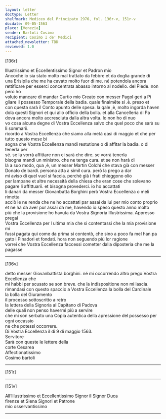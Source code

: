 ```yaml
---
layout: letter
doctype: Letter
shelfmark: Mediceo del Principato 2976, fol. 136r-v, 151r-v
docdate: 09-05-1563
place: [Venezia]
sender: Bartoli Cosimo
recipient: Cosimo I de' Medici
attached_newsletter: TBD
reviewed: 1.0
---
```


[136r]  
  
  
Illustrissimo et Eccellentissimo Signor et Padron mio  
Ancochè io sia stato molto mal trattato da febbre et da doglia grande di  
una Erisipila che me ha cavato molto fuor di me. né potendola ancora  
rettificare per esserci concentrata abasso intorno al nodello. del Piede. non però ho  
voluto mancare di mandar Curtio mio Creato con messer Pagol geri a Pi  
gliare il possesso Temporale della badia. quale finalmēte si .è. preso et  
con questa sarà il Conto apunto delle spesa. la qale ,è, molto ingorda haven  
dola questi Signori et qui allo officio della bolla. et alla Cancelleria di Pa  
dova ancora molto accresciuta dalla altra volta. Io non ho di nuo  
vo cosa alcuna degne di Vostra Eccellenza salvo che quel poco che sarà su li sommarii.  
ricordo a Vostra Eccellenza che siamo alla metà qasi di maggio et che per tutto questo mese bi  
sogna che Vostra Eccellenza mandi restutione o di affitar la badia. o di tenerla per  
sé. se la vorrà affittare non ci sarà che dire. se vorrà tenerla  
bisogna mandi un ministro. che ne tenga cura. et se non harà di  
là a suo modo, qua ,è, un messer Martin Colchi che stava già con messer  
Donato de bardi. persona atta a simil cura. però la prego a dar  
mi aviso di quel vuol si faccia. perchè già i frati chieggono olio  
per lampane et altre necessità della chiesa che eran cose che solevano  
pagare li affittuarii. et bisogna provederci. io ho accattati  
li danari da messer Giovanbatta Borghini però Vostra Eccellenza o meli rimetta  
acciò le ne renda che ne ho accattati par assai da lui per mio conto proprio  
et ne ha da aver pur assai da me, havendo io speso questo anno molto  
più che la provisione ho havuta da Vostra Signoria Illustrissima. Appresso pregai  
Vostra Eccellenza per l ultima mia che si contentassi che la mia provisione mi  
fussi pagata qui come da prima si contentò, che sino a poco fa mel han pa  
gato i Pinadori et fondati. hora non seguendo più lor ragione  
vorrei che Vostra Eccellenza faccessi cometter dalla diposteria che me la pagasse   
  
---  

[136v]  
  
  
detto messer Giovanbattista borghini. né mi occorrendo altro prego Vostra Eccellenza che  
mi habbi per scusato se son breve. che la indispositione non mi lascia.  
rimandasi con questo spaccio a Vostra Eccellenza la bolla del Cardinale  
la bolla del Giuramento  
il processo sottoscritto a retro  
la lettera della Signoria al Capitano di Padova  
delle quali non penso havermi più a servire  
che mi son serbato una Copia autentica della apressione del possesso per ogni occassio  
ne che potessi occorrere.  
Di Vostra Eccellenza il dì 9 di maggio 1563.  
Servitore  
Sarà con queste le lettere della  
corte Cesarea  
Affectionatissimo  
Cosimo bartoli  
  
---  

[151r]  
  
  
  
---  

[151v]  
  
  
All’Illustrissimo et Eccellentissimo Signor il Signor Duca  
firenze et Siena Signori et Patrone  
mio osservantissimo  
  
---  

